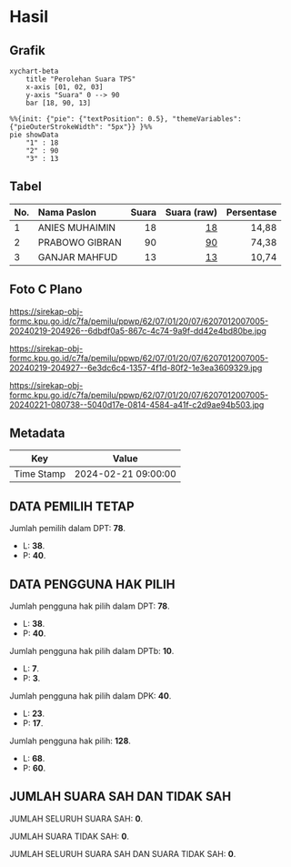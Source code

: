 # Hasil

## Grafik

```mermaid
xychart-beta
    title "Perolehan Suara TPS"
    x-axis [01, 02, 03]
    y-axis "Suara" 0 --> 90
    bar [18, 90, 13]
```

```mermaid
%%{init: {"pie": {"textPosition": 0.5}, "themeVariables": {"pieOuterStrokeWidth": "5px"}} }%%
pie showData
    "1" : 18
    "2" : 90
    "3" : 13
```

## Tabel

| No. | Nama Paslon    | Suara | Suara (raw) | Persentase |
|:--- |:-------------- | -----:| -----------:| ----------:|
| 1   | ANIES MUHAIMIN | 18    | [18][p-1]   | 14,88      |
| 2   | PRABOWO GIBRAN | 90    | [90][p-2]   | 74,38      |
| 3   | GANJAR MAHFUD  | 13    | [13][p-3]   | 10,74      |


[p-1]: https://github.com/gigit-pemilu/pemilu-2024-62-kalimantan-tengah/blob/main/pilpres/hitung-suara/sub/62-kalimantan-tengah/sub/07-seruyan/sub/01-seruyan-hilir/sub/2007-tanjung-rangas/sub/005-tps/sub/paslon-1.txt
[p-2]: https://github.com/gigit-pemilu/pemilu-2024-62-kalimantan-tengah/blob/main/pilpres/hitung-suara/sub/62-kalimantan-tengah/sub/07-seruyan/sub/01-seruyan-hilir/sub/2007-tanjung-rangas/sub/005-tps/sub/paslon-2.txt
[p-3]: https://github.com/gigit-pemilu/pemilu-2024-62-kalimantan-tengah/blob/main/pilpres/hitung-suara/sub/62-kalimantan-tengah/sub/07-seruyan/sub/01-seruyan-hilir/sub/2007-tanjung-rangas/sub/005-tps/sub/paslon-3.txt

## Foto C Plano

https://sirekap-obj-formc.kpu.go.id/c7fa/pemilu/ppwp/62/07/01/20/07/6207012007005-20240219-204926--6dbdf0a5-867c-4c74-9a9f-dd42e4bd80be.jpg

https://sirekap-obj-formc.kpu.go.id/c7fa/pemilu/ppwp/62/07/01/20/07/6207012007005-20240219-204927--6e3dc6c4-1357-4f1d-80f2-1e3ea3609329.jpg

https://sirekap-obj-formc.kpu.go.id/c7fa/pemilu/ppwp/62/07/01/20/07/6207012007005-20240221-080738--5040d17e-0814-4584-a41f-c2d9ae94b503.jpg


## Metadata

| Key        | Value               |
| ---------- | ------------------- |
| Time Stamp | 2024-02-21 09:00:00 |


## DATA PEMILIH TETAP

Jumlah pemilih dalam DPT: **78**.
 * L: **38**.
 * P: **40**.

## DATA PENGGUNA HAK PILIH

Jumlah pengguna hak pilih dalam DPT: **78**.
 * L: **38**.
 * P: **40**.

Jumlah pengguna hak pilih dalam DPTb: **10**.
 * L: **7**.
 * P: **3**.

Jumlah pengguna hak pilih dalam DPK: **40**.
 * L: **23**.
 * P: **17**.

Jumlah pengguna hak pilih: **128**.
 * L: **68**.
 * P: **60**.

## JUMLAH SUARA SAH DAN TIDAK SAH

JUMLAH SELURUH SUARA SAH: **0**.

JUMLAH SUARA TIDAK SAH: **0**.

JUMLAH SELURUH SUARA SAH DAN SUARA TIDAK SAH: **0**.


